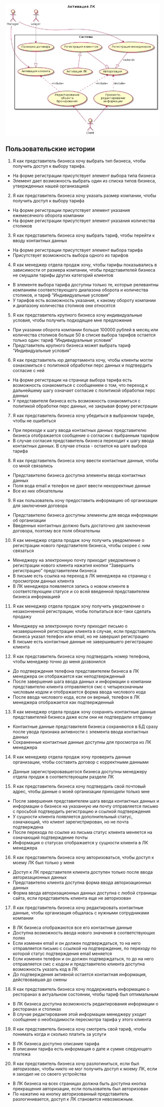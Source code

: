 ![](../../img/uc-client-registration.png)

## Пользовательские истории

1. Я как представитель бизнеса хочу выбрать тип бизнеса, чтобы получить доступ к выбору тарифа.

* На форме регистрации присутствует элемент выбора типа бизнеса
* Элемент дает возможность выбрать один из списка типов бизнеса, утвержденных нашей организацией

2. Я как представитель бизнеса хочу указать размер компании, чтобы получить доступ к выбору тарифа

* На форме регистрации присутствует элемент указания ежемесячного оборота компании
* На форме регистрации присутствует элемент указания количества столиков

3. Я как представитель бизнеса хочу выбрать тариф, чтобы перейти к вводу контактных данных

* На форме регистрации присутствует элемент выбора тарифа
* Присутствует возможность выбора одного из тарифов

4. Я как менеджер отдела продаж хочу, чтобы тарифы показывались в зависимости от размера компании, чтобы представителей бизнеса не смущали тарифы других категорий клиентов

* В элементе выбора тарифа доступны только те, которые релевантны компаниям соответствующего диапазона оборота и количества столиков, и тариф “Индивидуальные условия”
* У тарифов есть возможность указания, к какому обороту компании и диапазону количества столиков они относятся

5. Я как представитель крупного бизнеса хочу индивидуальные условия, чтобы получить  подходящее мне предложение

* При указании оборота компании больше 100000 рублей в месяц или количества столиков больше 50 в списке выбора тарифов остается только один: тариф “Индивидуальные условия”
* Представитель крупного бизнеса может выбрать тариф “Индивидуальные условия”

6. Я как представитель юр департамента хочу, чтобы клиенты могли ознакомиться с политикой обработки перс данных и подтвердить согласие с ней

* На форме регистрации на странице выбора тарифа есть возможность ознакомиться с сообщением о том, что переход к дальнейшему шагу означает согласие с политикой обработки перс данных
* У представителя бизнеса есть возможность ознакомиться с политикой обработки перс данных, не закрывая форму регистрации

7. Я как представитель бизнеса хочу убедиться в выбранном тарифе, чтобы не ошибиться

* При переходе к шагу ввода контактных данных представителю бизнеса отображается сообщение о согласии с выбранным тарифом
* В случае согласия представитель бизнеса переходит к шагу ввода контактных данных. В случае отказа - остается на шаге выбора тарифа

8. Я как представитель бизнеса хочу ввести контактные данные, чтобы со мной связались

* Представителю бизнеса доступна элементы ввода контактных данных
* Поля вода email и телефон не дают ввести некорректные данные
* Все из них обязательны

9. Я как пользователь хочу предоставить информацию об организации для заключения договора

* Представителю бизнеса доступны элементы для ввода информации об организации
* Введенных контактных должно быть достаточно для заключения договора, поэтому все поля обязательны

10. Я как менеджер отдела продаж хочу получить уведомление о регистрации нового представителя бизнеса, чтобы скорее с ним связаться

* Менеджеру на электронную почту приходит уведомление о регистрации нового клиента нажатия кнопки “Завершить регистрацию” представителем бизнеса
* В письме есть ссылка на переход в ЛК менеджера на страницу с просмотром данных клиента
* В ЛК менеджера появляется запись о новом клиенте в соответствующем статусе и со всей введенной представителем бизнеса информацией

11. Я как менеджер отдела продаж хочу получить уведомление о незаконченной регистрации, чтобы попытаться все-таки сделать продажу

* Менеджеру на электронную почту приходит письмо о незавершенной регистрации клиента в случае, если представитель бизнеса указал телефон или email, но не завершил регистрацию
* В письме есть контактные данные не завершившего регистрацию клиента

12. Я как представитель бизнеса хочу подтвердить номер телефона, чтобы менеджер точно до меня дозвонился

* До подтверждения телефона представителем бизнеса в ЛК менеджера он отображается как неподтвержденный
* После завершения шага ввода данных и информации о компании представителю клиента отправляется смс с четырехзначным числовым кодом и отображается форма ввода числового кода
* После ввода числового кода, если он верный, телефон в ЛК менеджера отображается как подтвержденный

13. Я как менеджер отдела продаж хочу сохранять контактные данные представителей бизнеса даже если они не подтвердили отправку

* Контактные данные представителя бизнеса сохраняются в БД сразу после увода признака активности с элемента ввода контактных данных
* Сохраненные контактные данные доступны для просмотра из ЛК менеджера

14. Я как менеджер отдела продаж хочу проверить данные организации, чтобы составить договор с корректными данными

* Данные зарегистрировавшегося бизнеса доступны менеджеру отдела продаж в соответствующем разделе ЛК

15. Я как представитель бизнеса хочу подтвердить свой почтовый адрес, чтобы данные о моей организации приходили только мне

* После завершения представителем шага ввода контактных данных и информации о бизнесе на указанную им почту отправляется письмо с просьбой подтвердить регистрацию и ссылкой подтверждения
* У сущности клиента появляется дополнительный статус, означающий, что клиент зарегистрирован, но не почта подтверждена
* После перехода по ссылке из письма статус клиента меняется на означающий подтверждение почты
* Информация о статусах отображается у сущности клиента в ЛК менеджера

16. Я как представитель бизнеса хочу авторизоваться, чтобы доступ к моему ЛК был только у меня

* Доступ к ЛК представителя клиента доступен только после ввода авторизационных данных
* Представителю клиента доступна форма ввода авторизационных данных
* Форма ввода авторизационных данных доступна с любой страницы сайта, если представитель клиента еще не авторизован
  
17. Я как представитель бизнеса хочу редактировать контактные данные, чтобы организация общалась с нужными сотрудниками компании

* В ЛК бизнеса отображаются все его контактные данные
* Доступна возможность ввода нового значения в соответствующих полях
* Если изменен email и он должен подтверждаться, то на него отправляется письмо с ссылкой на подтверждение, по переходу по которой статус подтверждения email меняется
* Если изменен телефон и он должен подтверждаться, то до на него отправляется смс с кодом и представителю клиента доступна возможность указать код в ЛК
* До подтверждения активной остается контактная информация, действовавшая до смены

18. Я как представитель бизнеса хочу поддерживать информацию о ресторанах в актуальном состоянии, чтобы тариф был оптимальным

* В ЛК бизнеса доступна возможность редактирования информации о ресторанах и столиках
* В случае редактирования этой информации менеджеру уходит сообщение о необходимости пересмотра тарифа у этого клиента

19. Я как представитель бизнеса хочу смотреть свой тариф, чтобы понимать когда и сколько платить за услуги

* В ЛК бизнеса доступно описание тарифа
* В описании тарифа есть информация о дате и сумме следующего платежа

20. Я как представитель бизнеса хочу разлогиниться, если был авторизован, чтобы никто не мог получить доступ к моему ЛК, если я заходил не со своего устройства

* В ЛК бизнеса на всех страницах должна быть доступна кнопка прекращения авторизации, если пользователь был авторизован
* По нажатию на кнопку авторизованный представитель разлогинивается, доступ к ЛК становится невозможным.